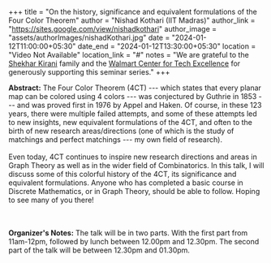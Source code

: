 +++
title = "On the history, significance and equivalent formulations of the Four Color Theorem"
author = "Nishad Kothari (IIT Madras)"
author_link = "https://sites.google.com/view/nishadkothari"
author_image = "assets/authorImages/nishadKothari.jpg"
date = "2024-01-12T11:00:00+05:30"
date_end = "2024-01-12T13:30:00+05:30"
location = "Video Not Available"
location_link = "#"
notes = "We are grateful to the <a href = "https://www.accel.com/people/shekhar-kirani" target= "_blank">Shekhar Kirani</a> family and the <a href = "https://www.csa.iisc.ac.in/cfe-walmart/" target= "_blank">Walmart Center for Tech Excellence</a> for generously supporting this seminar series."
+++

<b>Abstract:</b>
The Four Color Theorem (4CT) --- which states that every planar map can be colored using 4 colors --- was conjectured 
by Guthrie in 1853 --- and was proved first in 1976 by Appel and Haken. Of course, in these 123 years, there were 
multiple failed attempts, and some of these attempts led to new insights, new equivalent formulations of the 4CT, 
and often to the birth of new research areas/directions (one of which is the study of matchings and perfect 
matchings --- my own field of research).
<br><br>
Even today, 4CT continues to inspire new research directions and areas in Graph Theory as well as in the wider 
field of Combinatorics.
In this talk, I will discuss some of this colorful history of the 4CT, its significance and equivalent formulations.
Anyone who has completed a basic course in Discrete Mathematics, or in Graph Theory, should be able to follow.
Hoping to see many of you there!

<br><br>
<b>Organizer's Notes:</b> The talk will be in two parts. With the first part
from 11am-12pm, followed by lunch between 12.00pm and 12.30pm. 
The second part of the talk will be between 12.30pm and 01.30pm.

